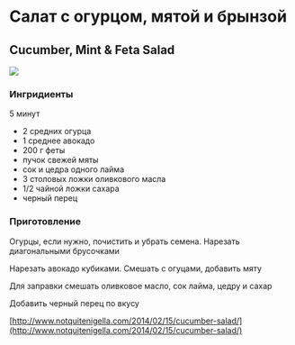 # Салат с огурцом, мятой и брынзой

## Cucumber, Mint & Feta Salad

![](https://s-media-cache-ak0.pinimg.com/564x/ee/46/33/ee46339ef2ee22ed6376f411903bb867.jpg)

### Ингридиенты

5 минут

* 2 средних огурца
* 1 среднее авокадо
* 200 г феты
* пучок свежей мяты
* сок и цедра одного лайма
* 3 столовых ложки оливкового масла
* 1/2 чайной ложки сахара
* черный перец

### Приготовление

Огурцы, если нужно, почистить и убрать семена. Нарезать диагональными брусочками

Нарезать авокадо кубиками. Смешать с огуцами, добавить мяту

Для заправки смешать оливковое масло, сок лайма, цедру и сахар

Добавить черный перец по вкусу

[http://www.notquitenigella.com/2014/02/15/cucumber-salad/](http://www.notquitenigella.com/2014/02/15/cucumber-salad/)

